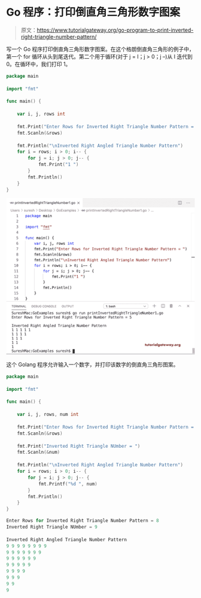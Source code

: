 # Go 程序：打印倒直角三角形数字图案

> 原文：<https://www.tutorialgateway.org/go-program-to-print-inverted-right-triangle-number-pattern/>

写一个 Go 程序打印倒直角三角形数字图案。在这个格朗倒直角三角形的例子中，第一个 for 循环从头到尾迭代。第二个用于循环(对于 j = I；j > 0；j –)从 I 迭代到 0。在循环中，我们打印 1。

```go
package main

import "fmt"

func main() {

    var i, j, rows int

    fmt.Print("Enter Rows for Inverted Right Triangle Number Pattern = ")
    fmt.Scanln(&rows)

    fmt.Println("\nInverted Right Angled Triangle Number Pattern")
    for i = rows; i > 0; i-- {
        for j = i; j > 0; j-- {
            fmt.Print("1 ")
        }
        fmt.Println()
    }
}
```

![Go Program to Print Inverted Right Triangle Number Pattern 1](img/6db5b4d6e644e62f88db226dfaf47637.png)

这个 Golang 程序允许输入一个数字，并打印该数字的倒直角三角形图案。

```go
package main

import "fmt"

func main() {

    var i, j, rows, num int

    fmt.Print("Enter Rows for Inverted Right Triangle Number Pattern = ")
    fmt.Scanln(&rows)

    fmt.Print("Inverted Right Triangle NUmber = ")
    fmt.Scanln(&num)

    fmt.Println("\nInverted Right Angled Triangle Number Pattern")
    for i = rows; i > 0; i-- {
        for j = i; j > 0; j-- {
            fmt.Printf("%d ", num)
        }
        fmt.Println()
    }
}
```

```go
Enter Rows for Inverted Right Triangle Number Pattern = 8
Inverted Right Triangle NUmber = 9

Inverted Right Angled Triangle Number Pattern
9 9 9 9 9 9 9 9 
9 9 9 9 9 9 9 
9 9 9 9 9 9 
9 9 9 9 9 
9 9 9 9 
9 9 9 
9 9 
9 
```